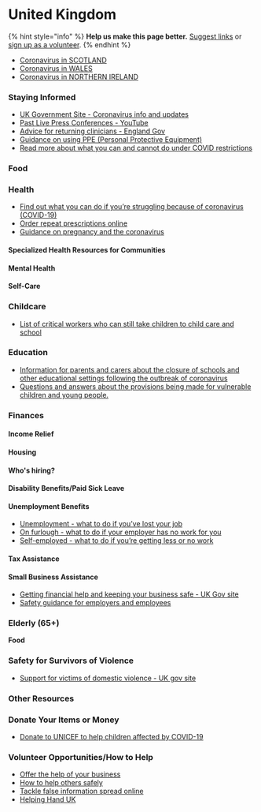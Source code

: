 # United Kingdom

{% hint style="info" %}
**Help us make this page better.** [Suggest links](https://forms.gle/ykTSst9uoWceo5fn8%20) or [sign up as a volunteer](https://forms.gle/8z7yuJyz1m76y4Hi8).
{% endhint %}

* [Coronavirus in SCOTLAND](https://www.gov.scot/coronavirus-covid-19/)
* [Coronavirus in WALES](https://gov.wales/coronavirus)
* [Coronavirus in NORTHERN IRELAND](https://www.nidirect.gov.uk/campaigns/coronavirus-covid-19)

### **Staying Informed** 

* [UK Government Site - Coronavirus info and updates](https://www.gov.uk/coronavirus)
* [Past Live Press Conferences - YouTube](https://www.youtube.com/user/Number10gov/videos)
* [Advice for returning clinicians - England Gov](https://www.england.nhs.uk/coronavirus/returning-clinicians/)
* [Guidance on using PPE \(Personal Protective Equipment\)](https://www.gov.uk/government/collections/coronavirus-covid-19-personal-protective-equipment-ppe)
* [Read more about what you can and cannot do under COVID restrictions](https://www.gov.uk/government/publications/coronavirus-outbreak-faqs-what-you-can-and-cant-do/coronavirus-outbreak-faqs-what-you-can-and-cant-do)

### **Food**

### **Health**

* [Find out what you can do if you’re struggling because of coronavirus \(COVID-19\)](https://www.gov.uk/find-coronavirus-support)
* [Order repeat prescriptions online](https://www.nhs.uk/health-at-home/)
* [Guidance on pregnancy and the coronavirus](https://www.rcog.org.uk/en/guidelines-research-services/guidelines/coronavirus-pregnancy/covid-19-virus-infection-and-pregnancy/)

#### **Specialized Health Resources for Communities**

#### **Mental Health**

#### **Self-Care**

### **Childcare**

* [List of critical workers who can still take children to child care and school](https://www.gov.uk/government/publications/coronavirus-covid-19-maintaining-educational-provision/guidance-for-schools-colleges-and-local-authorities-on-maintaining-educational-provision)

### **Education**

* [Information for parents and carers about the closure of schools and other educational settings following the outbreak of coronavirus](https://www.gov.uk/government/publications/closure-of-educational-settings-information-for-parents-and-carers)
* [Questions and answers about the provisions being made for vulnerable children and young people.](https://www.gov.uk/government/publications/coronavirus-covid-19-guidance-on-vulnerable-children-and-young-people)

### **Finances**

#### **Income Relief**

#### **Housing**

#### **Who's hiring?**

#### **Disability Benefits/Paid Sick Leave**

#### **Unemployment Benefits**

* [Unemployment - what to do if you’ve lost your job](https://www.gov.uk/guidance/coronavirus-covid-19-what-to-do-if-you-were-employed-and-have-lost-your-job)
* [On furlough - what to do if your employer has no work for you](https://www.gov.uk/guidance/coronavirus-covid-19-what-to-do-if-youre-employed-and-cannot-work)
* [Self-employed - what to do if you’re getting less or no work](https://www.gov.uk/guidance/coronavirus-covid-19-what-to-do-if-youre-self-employed-and-getting-less-work-or-no-work)

#### **Tax Assistance**

#### **Small Business Assistance**

* [Getting financial help and keeping your business safe - UK Gov site](https://www.gov.uk/coronavirus/business-support)
* [Safety guidance for employers and employees](https://www.gov.uk/government/publications/guidance-to-employers-and-businesses-about-covid-19/guidance-for-employers-and-businesses-on-coronavirus-covid-19)

### **Elderly \(65+\)**

**Food** 

### **Safety for Survivors of Violence**

* [Support for victims of domestic violence - UK gov site](https://www.gov.uk/government/publications/coronavirus-covid-19-and-domestic-abuse/coronavirus-covid-19-support-for-victims-of-domestic-abuse)

### **Other Resources**

### **Donate Your Items or Money**

* [Donate to UNICEF to help children affected by COVID-19](https://www.gov.uk/government/publications/guidance-to-employers-and-businesses-about-covid-19/guidance-for-employers-and-businesses-on-coronavirus-covid-19)

### **Volunteer Opportunities/How to Help**

* [Offer the help of your business](https://www.gov.uk/coronavirus-support-from-business)
* [How to help others safely](https://www.gov.uk/government/publications/coronavirus-how-to-help-safely--2)
* [Tackle false information spread online](https://sharechecklist.gov.uk/)
* [Helping Hand UK](www.hhand.org.uk)

